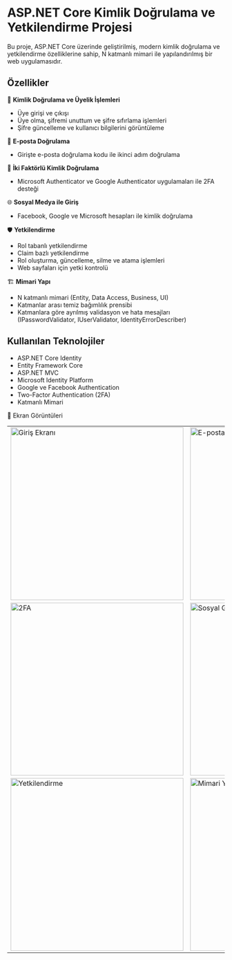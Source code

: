 # ASP.NET Core Kimlik Doğrulama ve Yetkilendirme Projesi

Bu proje, ASP.NET Core üzerinde geliştirilmiş, modern kimlik doğrulama ve yetkilendirme özelliklerine sahip, N katmanlı mimari ile yapılandırılmış bir web uygulamasıdır.

## Özellikler

🔐 **Kimlik Doğrulama ve Üyelik İşlemleri**  
- Üye girişi ve çıkışı  
- Üye olma, şifremi unuttum ve şifre sıfırlama işlemleri  
- Şifre güncelleme ve kullanıcı bilgilerini görüntüleme  

📩 **E-posta Doğrulama**  
- Girişte e-posta doğrulama kodu ile ikinci adım doğrulama

📱 **İki Faktörlü Kimlik Doğrulama**  
- Microsoft Authenticator ve Google Authenticator uygulamaları ile 2FA desteği

🌐 **Sosyal Medya ile Giriş**  
- Facebook, Google ve Microsoft hesapları ile kimlik doğrulama

🛡️ **Yetkilendirme**  
- Rol tabanlı yetkilendirme  
- Claim bazlı yetkilendirme  
- Rol oluşturma, güncelleme, silme ve atama işlemleri  
- Web sayfaları için yetki kontrolü

🏗️ **Mimari Yapı**  
- N katmanlı mimari (Entity, Data Access, Business, UI)  
- Katmanlar arası temiz bağımlılık prensibi  
- Katmanlara göre ayrılmış validasyon ve hata mesajları (IPasswordValidator, IUserValidator, IdentityErrorDescriber)

## Kullanılan Teknolojiler
- ASP.NET Core Identity
- Entity Framework Core
- ASP.NET MVC 
- Microsoft Identity Platform
- Google ve Facebook Authentication
- Two-Factor Authentication (2FA)
- Katmanlı Mimari

📸 Ekran Görüntüleri
<div align="center"> <table> <tr> <td><img src="https://github.com/user-attachments/assets/fbe3bbc0-84ca-4f90-957f-2d047a35e8c7" width="400" alt="Giriş Ekranı"/></td> <td><img src="https://github.com/user-attachments/assets/4dea989b-58ba-4100-a73c-523698fb00ec" width="400" alt="E-posta Doğrulama"/></td> </tr> <tr> <td><img src="https://github.com/user-attachments/assets/c51e47e7-b215-4df8-a5a6-80e26d353504" width="400" alt="2FA"/></td> <td><img src="https://github.com/user-attachments/assets/28c519b8-7ce6-46ee-b655-1a9e73cf6f68" width="400" alt="Sosyal Giriş"/></td> </tr> <tr> <td><img src="https://github.com/user-attachments/assets/826171d3-e465-49ce-9c56-8d73f0ea01f3" width="400" alt="Yetkilendirme"/></td> <td><img src="https://github.com/user-attachments/assets/ad5687c8-78a0-426d-81ba-6aa8c0cc66f3" width="400" alt="Mimari Yapı"/></td> </tr> </table> </div>






